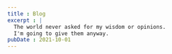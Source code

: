 ```yaml
---
title : Blog
excerpt : |
  The world never asked for my wisdom or opinions.
  I'm going to give them anyway.
pubDate : 2021-10-01
---
```

